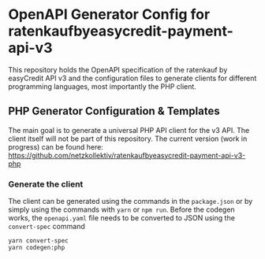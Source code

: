 # OpenAPI Generator Config for ratenkaufbyeasycredit-payment-api-v3

This repository holds the OpenAPI specification of the ratenkauf by easyCredit API v3 and the configuration files to generate clients for different programming languages, most importantly the PHP client.

## PHP Generator Configuration & Templates

The main goal is to generate a universal PHP API client for the v3 API. The client itself will not be part of this repository.
The current version (work in progress) can be found here: https://github.com/netzkollektiv/ratenkaufbyeasycredit-payment-api-v3-php

### Generate the client

The client can be generated using the commands in the `package.json` or by simply using the commands with `yarn` or `npm run`. Before the codegen works, the `openapi.yaml` file needs to be converted to JSON using the `convert-spec` command

```
yarn convert-spec
yarn codegen:php
``` 

